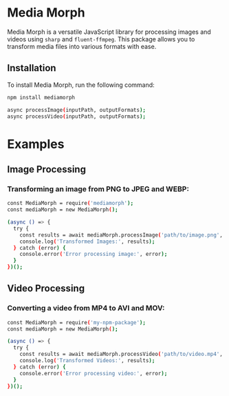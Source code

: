 # Media Morph

Media Morph is a versatile JavaScript library for processing images and videos using `sharp` and `fluent-ffmpeg`. This package allows you to transform media files into various formats with ease.

## Installation

To install Media Morph, run the following command:

```bash
npm install mediamorph
```

```bash
async processImage(inputPath, outputFormats);
async processVideo(inputPath, outputFormats);
```

# Examples
## Image Processing
### Transforming an image from PNG to JPEG and WEBP:

```bash
const MediaMorph = require('mediamorph');
const mediaMorph = new MediaMorph();

(async () => {
  try {
    const results = await mediaMorph.processImage('path/to/image.png', ['jpeg', 'webp']);
    console.log('Transformed Images:', results);
  } catch (error) {
    console.error('Error processing image:', error);
  }
})();
```

## Video Processing
### Converting a video from MP4 to AVI and MOV:

```bash
const MediaMorph = require('my-npm-package');
const mediaMorph = new MediaMorph();

(async () => {
  try {
    const results = await mediaMorph.processVideo('path/to/video.mp4', ['avi', 'mov']);
    console.log('Transformed Videos:', results);
  } catch (error) {
    console.error('Error processing video:', error);
  }
})();
```
